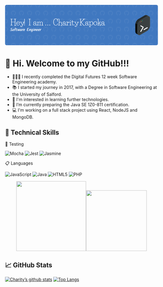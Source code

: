 ![My banner](assets/header-image.png)

# 👋 Hi. Welcome to my GitHub!!!

* 👩🏻‍💻 I recently completed the Digital Futures 12 week Software Engineering academy.
* 📚 I started my journey in 2017, with a Degree in Software Engineering at the University of Salford.
* 👀 I'm interested in learning further technologies.
* 🌱 I’m currently preparing the Java SE 1Z0-811 certification.
* 💻 I'm working on a full stack project using React, NodeJS and MongoDB.

## 💼 Technical Skills

🧪 Testing

![Mocha](https://img.shields.io/badge/-mocha-%238D6748?style=for-the-badge&logo=mocha&logoColor=white)
![Jest](https://img.shields.io/badge/-jest-%23C21325?style=for-the-badge&logo=jest&logoColor=white)
![Jasmine](https://img.shields.io/badge/-Jasmine-%238A4182?style=for-the-badge&logo=Jasmine&logoColor=white)

📋 Languages

![JavaScript](https://img.shields.io/badge/javascript-%23323330.svg?style=for-the-badge&logo=javascript&logoColor=%23F7DF1E)
![Java](https://img.shields.io/badge/java-%23ED8B00.svg?style=for-the-badge&logo=java&logoColor=white)
![HTML5](https://img.shields.io/badge/html5-%23E34F26.svg?style=for-the-badge&logo=html5&logoColor=white)
![PHP](https://img.shields.io/badge/php-%23777BB4.svg?style=for-the-badge&logo=php&logoColor=white)

<p align="center">
  <img src="https://github.com/KapokaC/KapokaC/blob/main/assets/oracle-java.png" width="230" height="230"><img src="https://github.com/KapokaC/KapokaC/blob/main/assets/agile-explorer.png" width="200" height="200">
</p>

## 📈 GitHub Stats 

[![Charity’s github stats](https://github-readme-stats.vercel.app/api?username=KapokaC)](https://github.com/KapokaC)
[![Top Langs](https://github-readme-stats.vercel.app/api/top-langs/?username=yushi1007&layout=compact)](https://github.com/KapokaC)
  


 
